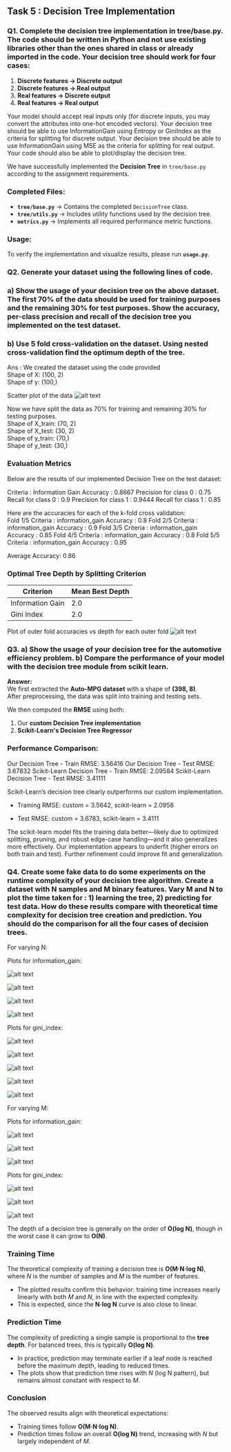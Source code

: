 ## Task 5 : Decision Tree Implementation

### Q1. Complete the decision tree implementation in tree/base.py. The code should be written in Python and not use existing libraries other than the ones shared in class or already imported in the code. Your decision tree should work for four cases: 

1. **Discrete features → Discrete output**  
2. **Discrete features → Real output**  
3. **Real features → Discrete output**  
4. **Real features → Real output**  

Your model should accept real inputs only (for discrete inputs, you may convert the attributes into one-hot encoded vectors). Your decision tree should be able to use InformationGain using Entropy or GiniIndex as the criteria for splitting for discrete output. Your decision tree should be able to use InformationGain using MSE as the criteria for splitting for real output. Your code should also be able to plot/display the decision tree. 

We have successfully implemented the **Decision Tree** in `tree/base.py` according to the assignment requirements.  

### Completed Files:
- **`tree/base.py`** → Contains the completed `DecisionTree` class.  
- **`tree/utils.py`** → Includes utility functions used by the decision tree.  
- **`metrics.py`** → Implements all required performance metric functions.  

### Usage:
To verify the implementation and visualize results, please run **`usage.py`**.

### Q2. Generate your dataset using the following lines of code. 
### a) Show the usage of your decision tree on the above dataset. The first 70% of the data should be used for training purposes and the remaining 30% for test purposes. Show the accuracy, per-class precision and recall of the decision tree you implemented on the test dataset. 
### b) Use 5 fold cross-validation on the dataset. Using nested cross-validation find the optimum depth of the tree. 

Ans : We created the dataset using the code provided    
Shape of X: (100, 2)   
Shape of y: (100,)

Scatter plot of the data
![alt text](../assets/image.png)


Now we have split the data as 70% for training and remaining 30% for testing purposes.     
Shape of X_train: (70, 2)   
Shape of X_test: (30, 2)   
Shape of y_train: (70,)  
Shape of y_test: (30,)  

### Evaluation Metrics

Below are the results of our implemented Decision Tree on the test dataset: 

Criteria : Information Gain
Accuracy : 0.8667
Precision for class 0 : 0.75
Recall for class 0 : 0.9
Precision for class 1 : 0.9444
Recall for class 1 : 0.85


Here are the accuracies for each of the k-fold cross validation:  
Fold 1/5
Criteria : information_gain
Accuracy : 0.8
Fold 2/5
Criteria : information_gain
Accuracy : 0.9
Fold 3/5
Criteria : information_gain
Accuracy : 0.85
Fold 4/5
Criteria : information_gain
Accuracy : 0.8
Fold 5/5
Criteria : information_gain
Accuracy : 0.95

Average Accuracy: 0.86

### Optimal Tree Depth by Splitting Criterion

| Criterion          | Mean Best Depth |
|--------------------|-----------------|
| Information Gain   | 2.0             |
| Gini Index         | 2.0             |


Plot of outer fold accuracies vs depth for each outer fold
![alt text](../assets/image-1.png)


### Q3. a) Show the usage of your decision tree for the automotive efficiency problem. b) Compare the performance of your model with the decision tree module from scikit learn.

**Answer:**  
We first extracted the **Auto-MPG dataset** with a shape of **(398, 8)**.  
After preprocessing, the data was split into training and testing sets.  

We then computed the **RMSE** using both:  
1. Our **custom Decision Tree implementation**  
2. **Scikit-Learn's Decision Tree Regressor**  

### Performance Comparison:
Our Decision Tree - Train RMSE: 3.56416
Our Decision Tree - Test RMSE: 3.67832
Scikit-Learn Decision Tree - Train RMSE: 2.09584
Scikit-Learn Decision Tree - Test RMSE: 3.41111

Scikit-Learn’s decision tree clearly outperforms our custom implementation.

- Training RMSE: custom = 3.5642, scikit-learn = 2.0958

- Test RMSE: custom = 3.6783, scikit-learn = 3.4111

The scikit-learn model fits the training data better—likely due to optimized splitting, pruning, and robust edge-case handling—and it also generalizes more effectively. Our implementation appears to underfit (higher errors on both train and test). Further refinement could improve fit and generalization.


### Q4. Create some fake data to do some experiments on the runtime complexity of your decision tree algorithm. Create a dataset with N samples and M binary features. Vary M and N to plot the time taken for : 1) learning the tree, 2) predicting for test data. How do these results compare with theoretical time complexity for decision tree creation and prediction. You should do the comparison for all the four cases of decision trees.

For varying N:

Plots for information_gain:

![alt text](../assets/image-2.png)

![alt text](../assets/image-3.png)

![alt text](../assets/image-4.png)



![alt text](../assets/image-5.png)

Plots for gini_index:

![alt text](../assets/image-6.png)

![alt text](../assets/image-7.png)

![alt text](../assets/image-8.png)

![alt text](../assets/image-9.png)

![alt text](../assets/image-10.png)

For varying M:

Plots for information_gain:

![alt text](../assets/image-11.png)

![alt text](../assets/image-12.png)

![alt text](../assets/image-13.png)

Plots for gini_index:

![alt text](../assets/image-14.png)

![alt text](../assets/image-15.png)

![alt text](../assets/image-16.png)







The depth of a decision tree is generally on the order of **O(log N)**, though in the worst case it can grow to **O(N)**.  

### Training Time  
The theoretical complexity of training a decision tree is **O(M·N·log N)**, where *N* is the number of samples and *M* is the number of features.  
- The plotted results confirm this behavior: training time increases nearly linearly with both *M* and *N*, in line with the expected complexity.  
- This is expected, since the **N·log N** curve is also close to linear.  

### Prediction Time  
The complexity of predicting a single sample is proportional to the **tree depth**. For balanced trees, this is typically **O(log N)**.  
- In practice, prediction may terminate earlier if a leaf node is reached before the maximum depth, leading to reduced times.  
- The plots show that prediction time rises with *N* (log N pattern), but remains almost constant with respect to *M*.  

### Conclusion  
The observed results align with theoretical expectations:  
- Training times follow **O(M·N·log N)**.  
- Prediction times follow an overall **O(log N)** trend, increasing with *N* but largely independent of *M*.  
